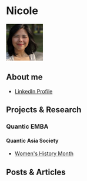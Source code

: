 # Nicole

<img src="26Sept2023.JPG" width="100" height="100">

## About me
* [LinkedIn Profile](https://www.linkedin.com/in/nicoleteoh/)

## Projects & Research
### Quantic EMBA
#### Quantic Asia Society
* [Women's History Month](https://www.linkedin.com/posts/nicoleteoh_womenshistorymonth-community-growth-activity-7048927076040507392-5mWa)

## Posts & Articles
